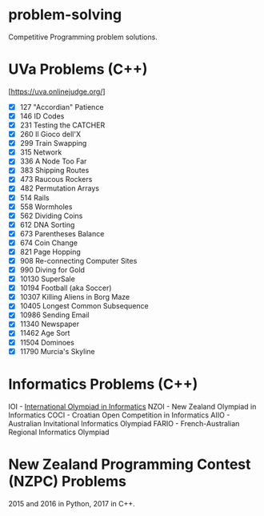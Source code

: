 # problem-solving
Competitive Programming problem solutions.
# UVa Problems (C++)
[https://uva.onlinejudge.org/]
- [x] 127 "Accordian" Patience
- [x] 146 ID Codes
- [x] 231 Testing the CATCHER
- [x] 260 Il Gioco dell'X
- [x] 299 Train Swapping
- [x] 315 Network
- [x] 336 A Node Too Far
- [x] 383 Shipping Routes
- [x] 473 Raucous Rockers
- [x] 482 Permutation Arrays
- [x] 514 Rails
- [x] 558 Wormholes
- [x] 562 Dividing Coins
- [x] 612 DNA Sorting
- [x] 673 Parentheses Balance
- [x] 674 Coin Change
- [x] 821 Page Hopping
- [x] 908 Re-connecting Computer Sites
- [x] 990 Diving for Gold
- [x] 10130 SuperSale
- [x] 10194 Football (aka Soccer)
- [x] 10307 Killing Aliens in Borg Maze
- [x] 10405 Longest Common Subsequence
- [x] 10986 Sending Email
- [x] 11340 Newspaper
- [x] 11462 Age Sort
- [x] 11504 Dominoes
- [x] 11790 Murcia's Skyline

# Informatics Problems (C++)
IOI - <a href="http://ioinformatics.org/index.shtml">International Olympiad in Informatics</a>
NZOI - New Zealand Olympiad in Informatics
COCI - Croatian Open Competition in Informatics
AIIO - Australian Invitational Informatics Olympiad
FARIO - French-Australian Regional Informatics Olympiad

# New Zealand Programming Contest (NZPC) Problems
2015 and 2016 in Python, 2017 in C++.
